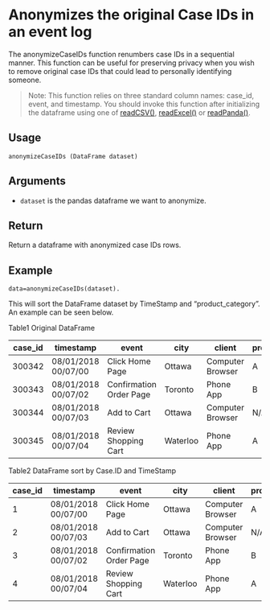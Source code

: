 # Anonymizes the original Case IDs in an event log

The anonymizeCaseIDs function renumbers case IDs in a sequential manner. This function can be useful for preserving privacy when you wish to remove original case IDs that could lead to personally identifying someone. 

>Note: This function relies on three standard column names: case_id, event, and timestamp. You should invoke this function after initializing the dataframe using one of [readCSV()](./APIs/readCSV.md), [readExcel()](./APIs/readExcel.md) or [readPanda()](./APIs/readPanda.md). 

## Usage
``
anonymizeCaseIDs (DataFrame dataset)
``

## Arguments
- `dataset` is the pandas dataframe we want to anonymize.


## Return
Return a dataframe with anonymized case IDs rows.

## Example

```
data=anonymizeCaseIDs(dataset).
```

This will sort the DataFrame dataset by TimeStamp and “product_category”. An example can be seen below.


Table1 Original DataFrame

| case_id 	| timestamp           	| event                   	| city     	| client           	| product_category 	| Device  	|
|---------	|---------------------	|-------------------------	|----------	|------------------	|------------------	|---------	|
| 300342     	| 08/01/2018 00/07/00 	| Click Home Page         	| Ottawa   	| Computer Browser 	| A                	| Android 	|
| 300343     	| 08/01/2018 00/07/02 	| Confirmation Order Page 	| Toronto  	| Phone App        	| B                	| Apple   	|
| 300344     	| 08/01/2018 00/07/03 	| Add to Cart             	| Ottawa   	| Computer Browser 	| N/A              	| Andriod 	|
| 300345     	| 08/01/2018 00/07/04 	| Review Shopping Cart    	| Waterloo 	| Phone App        	| A                	| Apple   	|


Table2 DataFrame sort by Case.ID and TimeStamp

| case_id 	| timestamp           	| event                   	| city     	| client           	| product_category 	| Device  	|
|---------	|---------------------	|-------------------------	|----------	|------------------	|------------------	|---------	|
| 1    	| 08/01/2018 00/07/00 	| Click Home Page         	| Ottawa   	| Computer Browser 	| A                	| Android 	|
| 2     	| 08/01/2018 00/07/03 	| Add to Cart             	| Ottawa   	| Computer Browser 	| N/A              	| Andriod 	|
| 3     	| 08/01/2018 00/07/02 	| Confirmation Order Page 	| Toronto  	| Phone App        	| B                	| Apple   	|
| 4     	| 08/01/2018 00/07/04 	| Review Shopping Cart    	| Waterloo 	| Phone App        	| A                	| Apple   	|